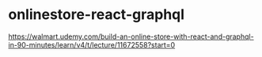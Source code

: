 # onlinestore-react-graphql
https://walmart.udemy.com/build-an-online-store-with-react-and-graphql-in-90-minutes/learn/v4/t/lecture/11672558?start=0
